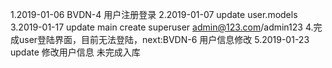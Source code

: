 1.2019-01-06 BVDN-4 用户注册登录
2.2019-01-07 update user.models
3.2019-01-17 update main
create superuser admin@123.com/admin123
4.完成user登陆界面，目前无法登陆，next:BVDN-6 用户信息修改 
5.2019-01-23 update 修改用户信息
未完成入库